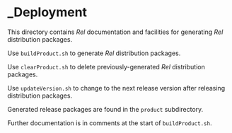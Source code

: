 # _Deployment

This directory contains _Rel_ documentation and facilities for
generating _Rel_ distribution packages.

Use `buildProduct.sh` to generate _Rel_ distribution packages.

Use `clearProduct.sh` to delete previously-generated _Rel_ distribution packages.

Use `updateVersion.sh` to change to the next release version after releasing distribution packages.

Generated release packages are found in the `product` subdirectory.

Further documentation is in comments at the start of `buildProduct.sh`.